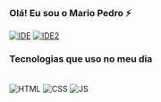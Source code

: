 ### Olá! Eu sou o Mario Pedro ⚡

[![IDE](https://img.shields.io/badge/Visual_Studio_Code-0078D4?style=for-the-badge&logo=visual%20studio%20code&logoColor=white
)](https://code.visualstudio.com)
[![IDE2](https://img.shields.io/badge/Eclipse-2C2255?style=for-the-badge&logo=eclipse&logoColor=white
)](https://eclipseide.org)

### Tecnologias que uso no meu dia

<div style="display: inline_block"> <br/>
    <img align="center" alt="HTML" src="https://img.shields.io/badge/HTML5-E34F26?style=for-the-badge&logo=html5&logoColor=white"/>
    <img align="center" alt="CSS" src="https://img.shields.io/badge/CSS3-1572B6?style=for-the-badge&logo=css3&logoColor=white"/>
    <img align="center" alt="JS" src="https://img.shields.io/badge/JavaScript-F7DF1E?style=for-the-badge&logo=javascript&logoColor=black"/>
</div>
